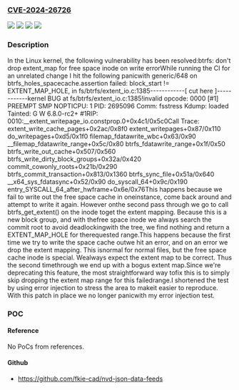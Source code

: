 ### [CVE-2024-26726](https://cve.mitre.org/cgi-bin/cvename.cgi?name=CVE-2024-26726)
![](https://img.shields.io/static/v1?label=Product&message=Linux&color=blue)
![](https://img.shields.io/static/v1?label=Version&message=&color=brightgreen)
![](https://img.shields.io/static/v1?label=Version&message=1da177e4c3f41524e886b7f1b8a0c1fc7321cac2%20&color=brightgreen)
![](https://img.shields.io/static/v1?label=Vulnerability&message=n%2Fa&color=blue)

### Description

In the Linux kernel, the following vulnerability has been resolved:btrfs: don't drop extent_map for free space inode on write errorWhile running the CI for an unrelated change I hit the following panicwith generic/648 on btrfs_holes_spacecache.assertion failed: block_start != EXTENT_MAP_HOLE, in fs/btrfs/extent_io.c:1385------------[ cut here ]------------kernel BUG at fs/btrfs/extent_io.c:1385!invalid opcode: 0000 [#1] PREEMPT SMP NOPTICPU: 1 PID: 2695096 Comm: fsstress Kdump: loaded Tainted: G        W          6.8.0-rc2+ #1RIP: 0010:__extent_writepage_io.constprop.0+0x4c1/0x5c0Call Trace: <TASK> extent_write_cache_pages+0x2ac/0x8f0 extent_writepages+0x87/0x110 do_writepages+0xd5/0x1f0 filemap_fdatawrite_wbc+0x63/0x90 __filemap_fdatawrite_range+0x5c/0x80 btrfs_fdatawrite_range+0x1f/0x50 btrfs_write_out_cache+0x507/0x560 btrfs_write_dirty_block_groups+0x32a/0x420 commit_cowonly_roots+0x21b/0x290 btrfs_commit_transaction+0x813/0x1360 btrfs_sync_file+0x51a/0x640 __x64_sys_fdatasync+0x52/0x90 do_syscall_64+0x9c/0x190 entry_SYSCALL_64_after_hwframe+0x6e/0x76This happens because we fail to write out the free space cache in oneinstance, come back around and attempt to write it again.  However onthe second pass through we go to call btrfs_get_extent() on the inode toget the extent mapping.  Because this is a new block group, and with thefree space inode we always search the commit root to avoid deadlockingwith the tree, we find nothing and return a EXTENT_MAP_HOLE for therequested range.This happens because the first time we try to write the space cache outwe hit an error, and on an error we drop the extent mapping.  This isnormal for normal files, but the free space cache inode is special.  Wealways expect the extent map to be correct.  Thus the second timethrough we end up with a bogus extent map.Since we're deprecating this feature, the most straightforward way tofix this is to simply skip dropping the extent map range for this failedrange.I shortened the test by using error injection to stress the area to makeit easier to reproduce.  With this patch in place we no longer panicwith my error injection test.

### POC

#### Reference
No PoCs from references.

#### Github
- https://github.com/fkie-cad/nvd-json-data-feeds

